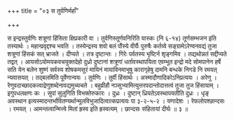 +++
title = "०३ स तुर्वणिर्महाँ"

+++

स इन्द्रस्तुर्वणिः शत्रूणां हिंसिता क्षिप्रकारी वा । तुर्वणिस्तूर्णवनिरिति यास्कः (नि ६-१४) तूर्णसम्भजन इति तस्यार्थः । महान्प्रवृद्दश्च भवति । तस्येन्द्रस्य शवो बलं पौंस्ये वीर्यैः पुरुषैः कर्तव्ये सङ्ग्रामेऽरेण्वनवद्यं तुजा शत्रूणां हिंसकं सत् भ्राजते । दीप्यते । तत्र दृष्टान्तः । गिरेः पर्वतस्य भृष्टिर्न शृङ्गमिव । तद्यथोन्नतं सद्दीप्यते तद्वत् । आयसोऽयोमयकवचयुक्तदेहो दुध्रो दुष्टानां शत्रूणां धर्तावस्थापयिता एवम्भूत इन्द्रो मदे सोमपानेन हर्षे सति येन बलेन शुष्णं सर्वस्य शोषकमसुरं मायिनं मायाविनमाभूषु कारागृहेषु दामनि बन्धके निगडे नि रमयत् न्यवासयत् । तद्बलमिति पूर्वेणान्वयः । तुर्वणिः । तुर्वी हिंसार्थः । अस्मादौणादिकोऽनिप्रत्ययः । अरेणु । रेणुवदाच्छादकत्वाद्रेणुशब्देनावद्यमुच्यचते । बहुव्रीहौ नञ्सुभ्यामित्युत्तरपदान्तोदात्तत्वं तुजा तुज हिंसायाम् । इगुपधलक्षणः कः । सुपां सुलुगिति विभक्तेरुकारः । दुध्रः । दुष्टान् ध्रियतेऽवस्थापयतीति दुध्रः । धृङ् अवस्थान इत्यस्मादन्तर्भावितण्यर्थान्मूलविभुजादित्वात्कप्रत्ययः पा ३-२-५-२ । यणादेशः । रेफलोपश्छान्दसः । रमयत् । आमन्तत्वान्मित्त्वे मितां ह्रस्व इति ह्रस्वत्यम् । छान्दसः संहितायां दीर्घः ॥ ३ ॥